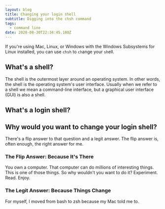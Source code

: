 ```yaml
---
layout: blog
title: Changing your login shell
subtitle: Digging into the chsh command
tags:
  - command line
date: 2020-08-30T22:34:45.180Z
---
```

If you're using Mac, Linux, or Windows with the Windows Subsystems for Linux installed, you can use `chsh` to `ch`ange your `sh`ell.

## What's a shell?

The shell is the outermost layer around an operating system. In other words, the shell is the operating system's user interface. Usually when we refer to a shell we mean a command-line interface, but a graphical user interface (GUI) is also a shell.

## What's a login shell?



## Why would you want to change your login shell?

There's a flip answer to that question and a legit answer. The flip answer is, often enough, the right answer for me.

### The Flip Answer: Because It's There

You own a computer. That computer can do millions of interesting things. This is one of those things. So why wouldn't you want to do it? Experiment. Read. Enjoy.

### The Legit Answer: Because Things Change

For myself, I moved from bash to zsh because my Mac told me to.